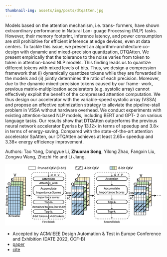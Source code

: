 ```yaml
---
thumbnail-img: assets/img/posts/dtqatten.jpg
---
```

Models based on the attention mechanism, i.e. trans- formers, have shown extraordinary performance in Natural Lan- guage Processing (NLP) tasks. However, their memory footprint, inference latency, and power consumption are still prohibitive for efficient inference at edge devices, even at data centers. To tackle this issue, we present an algorithm-architecture co-design with dynamic and mixed-precision quantization, DTQAtten. We present empirically that the tolerance to the noise varies from token to token in attention-based NLP models. This finding leads us to quantize different tokens with mixed levels of bits. Thus, we design a compression framework that (i) dynamically quantizes tokens while they are forwarded in the models and (ii) jointly determines the ratio of each precision. Moreover, due to the dynamic mixed-precision tokens caused by our frame- work, previous matrix-multiplication accelerators (e.g. systolic array) cannot effectively exploit the benefit of the compressed attention computation. We thus design our accelerator with the variable-speed systolic array (VSSA) and propose an effective optimization strategy to alleviate the pipeline-stall problem in VSSA without hardware overhead. We conduct experiments with existing attention-based NLP models, including BERT and GPT- 2 on various language tasks. Our results show that DTQAtten outperforms the previous neural network accelerator Eyeriss by 13.12× in terms of speedup and 3.8× in terms of energy-saving. Compared with the state-of-the-art attention accelerator SpAtten, our DTQAtten achieves at least 2.65× speedup and 3.38× energy efficiency improvement.

Authors: Tao Yang, Dongyue Li, **Zhuoran Song**, Yilong Zhao, Fangxin Liu, Zongwu Wang, Zhezhi He and Li Jiang.

![dtqatten](/assets/img/posts/dtqatten.jpg)

* Accepted by ACM/IEEE Design Automation & Test in Europe Conference and Exhibition (DATE 2022, CCF-B)
* [paper]()
* [cite]()